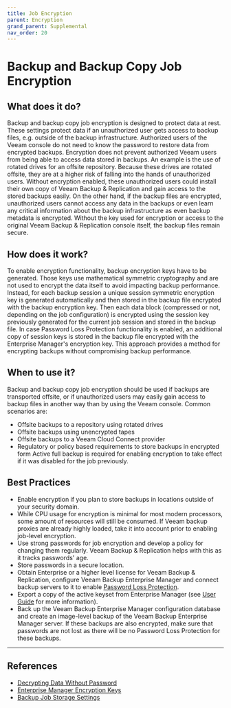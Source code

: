 ```yaml
---
title: Job Encryption
parent: Encryption
grand_parent: Supplemental
nav_order: 20
---
```

# Backup and Backup Copy Job Encryption

## What does it do?
Backup and backup copy job encryption is designed to protect data at rest. These settings protect data if an unauthorized user gets access to backup files, e.g. outside of the backup infrastructure. Authorized users of the Veeam console do not need to know the password to restore data from encrypted backups. Encryption does not prevent authorized Veeam users from being able to access data stored in backups.
An example is the use of rotated drives for an offsite repository. Because these drives are rotated offsite, they are at a higher risk of falling into the hands of unauthorized users. Without encryption enabled, these unauthorized users could install their own copy of Veeam Backup & Replication and gain access to the stored backups easily.
On the other hand, if the backup files are encrypted, unauthorized users cannot access any data in the backups or even learn any critical information about the backup infrastructure as even backup metadata is encrypted. Without the key used for encryption or access to the original Veeam Backup & Replication console itself, the backup files remain secure.

## How does it work?
To enable encryption functionality, backup encryption keys have to be generated. Those keys use mathematical symmetric cryptography and are not used to encrypt the data itself to avoid impacting backup performance. Instead, for each backup session a unique session symmetric encryption key is generated automatically and then stored in the backup file encrypted with the backup encryption key. Then each data block (compressed or not, depending on the job configuration) is encrypted using the session key previously generated for the current job session and stored in the backup file. In case Password Loss Protection functionality is enabled, an additional copy of session keys is stored in the backup file encrypted with the Enterprise Manager's encryption key.
This approach provides a method for encrypting backups without compromising backup performance.

## When to use it?
Backup and backup copy job encryption should be used if backups are transported offsite, or if unauthorized users may easily gain access to backup files in another way than by using the Veeam console. Common scenarios are:
- Offsite backups to a repository using rotated drives
- Offsite backups using unencrypted tapes
- Offsite backups to a Veeam Cloud Connect provider
- Regulatory or policy based requirements to store backups in encrypted form
Active full backup is required for enabling encryption to take effect if it was disabled for the job previously.

## Best Practices
- Enable encryption if you plan to store backups in locations outside of your security domain.
- While CPU usage for encryption is minimal for most modern processors, some amount of resources will still be consumed. If Veeam backup proxies are already highly loaded, take it into account prior to enabling job-level encryption.
- Use strong passwords for job encryption and develop a policy for changing them regularly. Veeam Backup & Replication helps with this as it tracks passwords' age.
- Store passwords in a secure location.
- Obtain Enterprise or a higher level license for Veeam Backup & Replication, configure Veeam Backup Enterprise Manager and connect backup servers to it to enable [Password Loss Protection][Decrypting Data Without Password].
- Export a copy of the active keyset from Enterprise Manager (see [User Guide][Enterprise Manager Encryption Keys] for more information).
- Back up the Veeam Backup Enterprise Manager configuration database and create an image-level backup of the Veeam Backup Enterprise Manager server. If these backups are also encrypted, make sure that passwords are not lost as there will be no Password Loss Protection for these backups.

----

## References
- [Decrypting Data Without Password]
- [Enterprise Manager Encryption Keys]
- [Backup Job Storage Settings]

<!-- referenced links -->
[Decrypting Data Without Password]: https://helpcenter.veeam.com/docs/backup/vsphere/decrypt_without_pass.html
[Enterprise Manager Encryption Keys]: https://helpcenter.veeam.com/docs/backup/em/em_manage_keys.html
[Backup Job Storage Settings]: https://helpcenter.veeam.com/docs/backup/vsphere/backup_job_advanced_storage_vm.html
